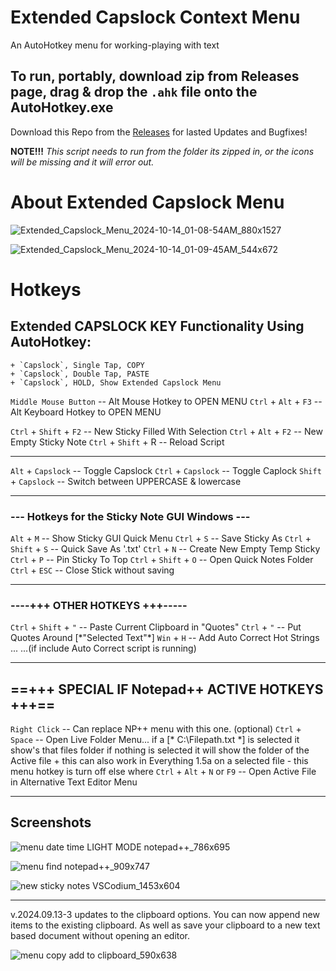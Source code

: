 # Extended Capslock Context Menu
An AutoHotkey menu for working-playing with text

## To run, portably, download zip from Releases page, drag & drop the `.ahk` file onto the AutoHotkey.exe

Download this Repo from the [Releases](https://github.com/indigofairyx/Extended_Capslock_Context_Menu/releases) for lasted Updates and Bugfixes!

**NOTE!!!** *This script needs to run from the folder its zipped in, or the icons will be missing and it will error out.*


# About Extended Capslock Menu
![Extended_Capslock_Menu_2024-10-14_01-08-54AM_880x1527](https://github.com/user-attachments/assets/033ab52f-60ff-44c8-96ff-9ce3bd26de8f)

![Extended_Capslock_Menu_2024-10-14_01-09-45AM_544x672](https://github.com/user-attachments/assets/a458c45f-6844-45fa-a1b0-03feb308c3a1)

# Hotkeys

## Extended CAPSLOCK KEY Functionality Using AutoHotkey:
	+ `Capslock`, Single Tap, COPY
	+ `Capslock`, Double Tap, PASTE
	+ `Capslock`, HOLD, Show Extended Capslock Menu

`Middle Mouse Button` -- Alt Mouse Hotkey to OPEN MENU
`Ctrl` + `Alt` + `F3` -- Alt Keyboard Hotkey to OPEN MENU

  `Ctrl` + `Shift` + `F2` -- New Sticky Filled With Selection
  `Ctrl` + `Alt` + `F2` -- New Empty Sticky Note
  `Ctrl` + `Shift` + R -- Reload Script
  
--------------------------------------------------

`Alt` + `Capslock` -- Toggle Capslock
`Ctrl` + `Capslock` -- Toggle Caplock
`Shift` + `Capslock` -- Switch between UPPERCASE & lowercase

--------------------------------------------------
### --- Hotkeys for the Sticky Note GUI Windows ---
`Alt` + `M` -- Show Sticky GUI Quick Menu
`Ctrl` + `S` -- Save Sticky As
`Ctrl` + `Shift` + `S` -- Quick Save As '.txt'
`Ctrl` + `N` -- Create New Empty Temp Sticky
`Ctrl` + `P` -- Pin Sticky To Top
`Ctrl` + `Shift` + `O` -- Open Quick Notes Folder
`Ctrl` + `ESC` -- Close Stick without saving
**************************************************

### ----+++ OTHER HOTKEYS +++-----
`Ctrl` + `Shift` + `"` -- Paste Current Clipboard in "Quotes"
	`Ctrl` + `"` -- Put Quotes Around \[\*"Selected Text"\*]
`Win` + `H` -- Add Auto Correct Hot Strings ...
		 ...(if include Auto Correct script is running)
		 
--------------------------------------------------
## ==+++ SPECIAL IF Notepad++ ACTIVE HOTKEYS +++==
`Right Click` -- Can replace NP++ menu with this one. (optional)
`Ctrl` + `Space` -- Open Live Folder Menu...
	if a \[* C:\Filepath.txt \*] is selected it show's that files folder
	if nothing is selected it will show the folder of the Active file
	+ this can also work in Everything 1.5a on a selected file
	- this menu hotkey is turn off else where
`Ctrl` + `Alt` + `N` or `F9` -- Open Active File in Alternative Text Editor Menu

***


## Screenshots

![menu date time LIGHT MODE notepad++_786x695](https://github.com/user-attachments/assets/e41cd97d-df7b-4358-97e1-e9fa3ea443ab)


![menu find notepad++_909x747](https://github.com/user-attachments/assets/f4f975f5-c17a-487a-ba15-985adb041ecf)

![new sticky notes VSCodium_1453x604](https://github.com/user-attachments/assets/e37ea6ac-1d60-4d2e-874c-4060bdf5572b)




***

v.2024.09.13-3 updates to the clipboard options. You can now append new items to the existing clipboard. As well as save your clipboard to a new text based document without opening an editor. 


![menu copy add to clipboard_590x638](https://github.com/user-attachments/assets/bb542dea-0c4d-4778-a98c-2a99a7e2eed5)



